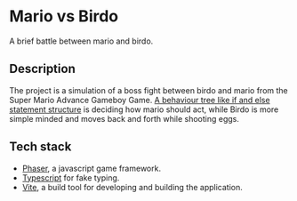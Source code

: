 # Mario vs Birdo
A brief battle between mario and birdo.

## Description
The project is a simulation of a boss fight between birdo and mario from the Super Mario Advance Gameboy Game. 
[A behaviour tree like if and else statement structure](src/mario/MarioBehaviourTree.ts) is deciding how mario should act, while Birdo is more simple minded and moves back and forth while shooting eggs.

## Tech stack
- [Phaser](https://phaser.io/), a javascript game framework. 
- [Typescript](https://www.typescriptlang.org/) for fake typing. 
- [Vite](https://vite.dev/), a build tool for developing and building the application. 

